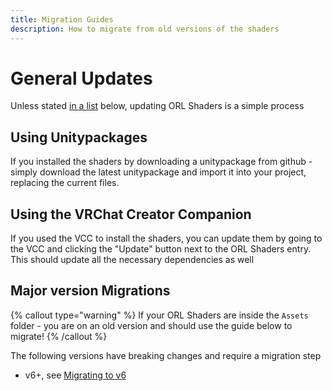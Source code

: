 ```yaml
---
title: Migration Guides
description: How to migrate from old versions of the shaders
---
```


# General Updates

Unless stated [in a list](#major-version-migrations) below, updating ORL Shaders is a simple process

## Using Unitypackages

If you installed the shaders by downloading a unitypackage from github - simply download the latest unitypackage and import it into your project, replacing the current files.

## Using the VRChat Creator Companion

If you used the VCC to install the shaders, you can update them by going to the VCC and clicking the "Update" button next to the ORL Shaders entry. This should update all the necessary dependencies as well

## Major version Migrations

{% callout type="warning" %}
If your ORL Shaders are inside the `Assets` folder - you are on an old version and should use the guide below to migrate!
{% /callout %}

The following versions have breaking changes and require a migration step

- v6+, see [Migrating to v6](/docs/migration/any-to-v6)